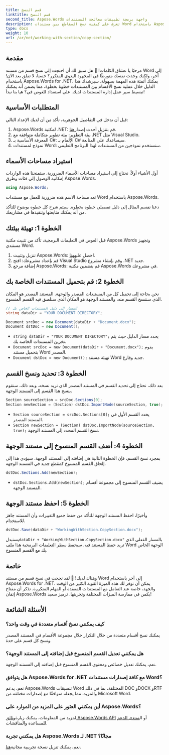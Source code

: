 ```yaml
---
title: قسم النسخ
linktitle: قسم النسخ
second_title: Aspose.Words واجهة برمجة تطبيقات معالجة المستندات
description: تعرف على كيفية نسخ المقاطع بين مستندات Word باستخدام Aspose.Words لـ .NET. يغطي هذا الدليل تعليمات خطوة بخطوة لإدارة المستندات بكفاءة.
type: docs
weight: 10
url: /ar/net/working-with-section/copy-section/
---
```


## مقدمة

مرحبًا يا عشاق الكلمات! 📄 هل سبق لك أن احتجت إلى نسخ قسم من مستند Word إلى آخر، ولكنك وجدت نفسك متورطًا في المجهود اليدوي المتكرر؟ حسنا، لا تقلق بعد الآن! باستخدام Aspose.Words for .NET، يمكنك أتمتة هذه المهمة بسهولة. سيرشدك هذا الدليل خلال عملية نسخ الأقسام بين المستندات خطوة بخطوة، مما يضمن أنه يمكنك تبسيط سير عمل إدارة المستندات لديك. على استعداد للغوص في؟ هيا بنا نبدأ!

## المتطلبات الأساسية

قبل أن ندخل في التفاصيل الجوهرية، تأكد من أن لديك الإعداد التالي:

1.  Aspose.Words لمكتبة .NET: قم بتنزيل أحدث إصدار[هنا](https://releases.aspose.com/words/net/).
2. بيئة التطوير: بيئة تطوير متكاملة متوافقة مع .NET مثل Visual Studio.
3. المعرفة الأساسية بـ C#: الإلمام بـ C# سيساعدك على المتابعة.
4. نموذج لمستندات Word: سنستخدم نموذجين من المستندات لهذا البرنامج التعليمي.

## استيراد مساحات الأسماء

أول الأشياء أولاً، نحتاج إلى استيراد مساحات الأسماء الضرورية. ستمنحنا هذه الواردات إمكانية الوصول إلى فئات وطرق Aspose.Words.

```csharp
using Aspose.Words;
```

تعد مساحة الاسم هذه ضرورية للعمل مع مستندات Word باستخدام Aspose.Words.

دعنا نقسم المثال إلى دليل تفصيلي خطوة بخطوة. سيتم شرح كل خطوة بوضوح للتأكد من أنه يمكنك متابعتها وتنفيذها في مشاريعك.

## الخطوة 1: تهيئة بيئتك

قبل الغوص في التعليمات البرمجية، تأكد من تثبيت مكتبة Aspose.Words وتجهيز مستندي Word.

1.  تنزيل وتثبيت Aspose.Words: احصل عليه[هنا](https://releases.aspose.com/words/net/).
2. قم بإعداد مشروعك: افتح Visual Studio وقم بإنشاء مشروع .NET جديد.
3. إضافة مرجع Aspose.Words: قم بتضمين مكتبة Aspose.Words في مشروعك.

## الخطوة 2: قم بتحميل المستندات الخاصة بك

نحن بحاجة إلى تحميل كل من المستندات المصدر والوجهة. المستند المصدر هو المكان الذي سننسخ القسم منه، والمستند الوجهة هو المكان الذي سنلصق فيه القسم المنسوخ.

```csharp
// المسار إلى دليل المستندات الخاص بك
string dataDir = "YOUR DOCUMENT DIRECTORY";

Document srcDoc = new Document(dataDir + "Document.docx");
Document dstDoc = new Document();
```

- `string dataDir = "YOUR DOCUMENT DIRECTORY";` يحدد مسار الدليل حيث يتم تخزين المستندات الخاصة بك.
- `Document srcDoc = new Document(dataDir + "Document.docx");` يقوم بتحميل مستند Word المصدر.
- `Document dstDoc = new Document();` تهيئة مستند Word جديد وفارغ.

## الخطوة 3: تحديد ونسخ القسم

بعد ذلك، نحتاج إلى تحديد القسم في المستند المصدر الذي نريد نسخه. وبعد ذلك، سنقوم بنسخ هذا القسم إلى المستند الوجهة.

```csharp
Section sourceSection = srcDoc.Sections[0];
Section newSection = (Section) dstDoc.ImportNode(sourceSection, true);
```

- `Section sourceSection = srcDoc.Sections[0];` يحدد القسم الأول في المستند المصدر.
- `Section newSection = (Section) dstDoc.ImportNode(sourceSection, true);` نسخ القسم المحدد إلى المستند الوجهة.

## الخطوة 4: أضف القسم المنسوخ إلى مستند الوجهة

بمجرد نسخ القسم، فإن الخطوة التالية هي إضافته إلى المستند الوجهة. سيؤدي هذا إلى إلحاق القسم المنسوخ كمقطع جديد في المستند الوجهة.

```csharp
dstDoc.Sections.Add(newSection);
```

- `dstDoc.Sections.Add(newSection);` يضيف القسم المنسوخ إلى مجموعة أقسام المستند الوجهة.

## الخطوة 5: احفظ مستند الوجهة

وأخيرًا، احفظ المستند الوجهة للتأكد من حفظ جميع التغييرات وأن المستند جاهز للاستخدام.

```csharp
dstDoc.Save(dataDir + "WorkingWithSection.CopySection.docx");
```

 يستبدل`dataDir + "WorkingWithSection.CopySection.docx"` بالمسار الفعلي الذي تريد حفظ المستند فيه. سيحفظ سطر التعليمات البرمجية هذا ملف Word الوجهة الخاص بك مع القسم المنسوخ.

## خاتمة

وهناك لديك! 🎉 لقد نجحت في نسخ قسم من مستند Word إلى آخر باستخدام Aspose.Words for .NET. يمكن أن توفر لك هذه الميزة القوية الكثير من الوقت والجهد، خاصة عند التعامل مع المستندات المعقدة أو المهام المتكررة. تذكر أن مفتاح إتقان Aspose.Words يكمن في ممارسة الميزات المختلفة وتجربتها. ترميز سعيد!

## الأسئلة الشائعة

### كيف يمكنني نسخ أقسام متعددة في وقت واحد؟

يمكنك نسخ أقسام متعددة من خلال التكرار خلال مجموعة الأقسام في المستند المصدر ونسخ كل قسم على حدة.

### هل يمكنني تعديل القسم المنسوخ قبل إضافته إلى المستند الوجهة؟

نعم، يمكنك تعديل خصائص ومحتوى القسم المنسوخ قبل إضافته إلى المستند الوجهة.

### هل يتوافق Aspose.Words for .NET مع كافة إصدارات مستندات Word؟

نعم، يدعم Aspose.Words تنسيقات Word المختلفة، بما في ذلك DOC وDOCX وRTF والمزيد، مما يجعله متوافقًا مع إصدارات مختلفة من Microsoft Word.

### أين يمكنني العثور على المزيد من الموارد على Aspose.Words؟

 لمزيد من المعلومات، يمكنك زيارة[وثائق Aspose.Words API](https://reference.aspose.com/words/net/) أو ال[منتدى الدعم](https://forum.aspose.com/c/words/8) للمساعدة والمناقشات.

### هل يمكنني تجربة Aspose.Words لـ .NET مجانًا؟

 نعم، يمكنك تنزيل نسخة تجريبية مجانية[هنا](https://releases.aspose.com/).